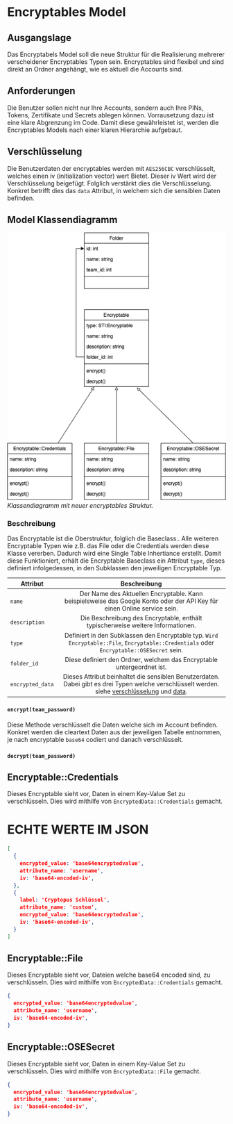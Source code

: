 # Encryptables Model

## Ausgangslage

Das Encryptabels Model soll die neue Struktur für die Realisierung mehrerer verscheidener Encryptables Typen sein.
Encryptables sind flexibel und sind direkt an Ordner angehängt, wie es aktuell die Accounts sind.

## Anforderungen

Die Benutzer sollen nicht nur Ihre Accounts, sondern auch Ihre PINs, Tokens, Zertifikate und Secrets ablegen können.
Vorrausetzung dazu ist eine klare Abgrenzung im Code. Damit diese gewährleistet ist, werden die Encryptables Models nach
einer klaren Hierarchie aufgebaut.

## Verschlüsselung

Die Benutzerdaten der encryptables werden mit `AES256CBC` verschlüsselt, welches einen iv (initialization vector) wert
Bietet. Dieser iv Wert wird der Verschlüsselung beigefügt. Folglich verstärkt dies die Verschlüsselung. Konkret betrifft
dies das `data` Attribut, in welchem sich die sensiblen Daten befinden.

## Model Klassendiagramm

![Encryptables Klassendiagramm](_diagrams/encryptables.png)
_Klassendiagramm mit neuer encryptables Struktur._

### Beschreibung

Das Encryptable ist die Oberstruktur, folglich die Baseclass.. Alle weiteren Encryptable Typen wie z.B. das File oder
die Credentials werden diese Klasse vererben. Dadurch wird eine Single Table Inhertiance erstellt. Damit diese
Funktioniert, erhält die Encryptable Baseclass ein Attribut `type`, dieses definiert infolgedessen, in den Subklassen
den jeweiligen Encryptable Typ.

| Attribut                | Beschreibung                                                                                                                                                                       |
| ----------------------- |:----------------------------------------------------------------------------------------------------------------------------------------------------------------------------------:|
| `name`                  | Der Name des Aktuellen Encryptable. Kann beispielsweise das Google Konto oder der API Key für einen Online service sein.                                                           |
| `description`           | Die Beschreibung des Encryptable, enthält typischerweise weitere Informationen.                                                                                                    |
| `type`                  | Definiert in den Subklassen den Encryptable typ. `Wird Encryptable::File`, `Encryptable::Credentials` oder `Encryptable::OSESecret` sein.                                          |
| `folder_id`             | Diese definiert den Ordner, welchem das Encryptable untergeordnet ist.                                                                                                             |
| `encrypted_data`        | Dieses Attribut beinhaltet die sensiblen Benutzerdaten. Dabei gibt es drei Typen welche verschlüsselt werden. siehe [verschlüsselung](#verschlsselung) und [data](#data-attribut). |

#### `encrypt(team_password)`
Diese Methode verschlüsselt die Daten welche sich im Account befinden. Konkret werden die cleartext Daten aus der jeweiligen Tabelle entnommen, je nach encryptable `base64` codiert und danach verschlüsselt.

#### `decrypt(team_password)`


## Encryptable::Credentials

Dieses Encryptable sieht vor, Daten in einem Key-Value Set zu verschlüsseln. Dies wird mithilfe
von `EncryptedData::Credentials` gemacht.

# ECHTE WERTE IM JSON

```json lines
[
  {
    encrypted_value: 'base64encryptedvalue',
    attribute_name: 'username',
    iv: 'base64-encoded-iv',
  },
  {
    label: 'Cryptopus Schlüssel',
    attribute_name: 'custom',
    encrypted_value: 'base64encryptedvalue',
    iv: 'base64-encoded-iv',
  }
]
```

## Encryptable::File

Dieses Encryptable sieht vor, Dateien welche base64 encoded sind, zu verschlüsseln. Dies wird mithilfe
von `EncryptedData::Credentials` gemacht.

```json lines
{
  encrypted_value: 'base64encryptedvalue',
  attribute_name: 'username',
  iv: 'base64-encoded-iv',
}
```

## Encryptable::OSESecret

Dieses Encryptable sieht vor, Daten in einem Key-Value Set zu verschlüsseln. Dies wird mithilfe
von `EncryptedData::File` gemacht.

```json lines
{
  encrypted_value: 'base64encryptedvalue',
  attribute_name: 'username',
  iv: 'base64-encoded-iv',
}
```


